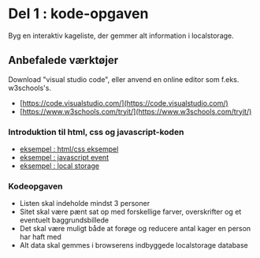 # Del 1 : kode-opgaven

Byg en interaktiv kageliste, der gemmer alt information i localstorage.

## Anbefalede værktøjer

Download "visual studio code", eller anvend en online editor som f.eks. w3schools's.
- [https://code.visualstudio.com/](https://code.visualstudio.com/)
- [https://www.w3schools.com/tryit/](https://www.w3schools.com/tryit/)


### Introduktion til html, css og javascript-koden

- [eksempel : html/css eksempel](eksempel_eventhandling.md)
- [eksempel : javascript event](eksempel_eventhandling.md)
- [eksempel : local storage](eksempel_localstorage.md)

### Kodeopgaven 

- Listen skal indeholde mindst 3 personer
- Sitet skal være pænt sat op med forskellige farver, overskrifter og et eventuelt baggrundsbillede
- Det skal være muligt både at forøge og reducere antal kager en person har haft med
- Alt data skal gemmes i browserens indbyggede localstorage database
